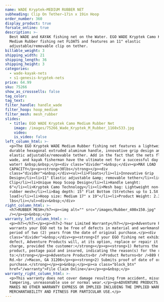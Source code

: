 ```yaml
---
name: WADE Kryptek—MEDIUM RUBBER NET
subheading: Clip On Tether—17in x 19in Hoop
order_number: 360
display_product: true
forsale_online: true
description: >-
  Best WADE and KAYAK fishing net on the Water. EGO WADE Kryptek Camo Kayak
  Medium Rubber fishing net FLOATS and features an 11" elastic
  adjustable/removable clip on tether.
billable_weight: 3
shipping_width: 21
shipping_length: 36
shipping_height: 3
categories:
  - wade-kayak-nets
  - s1-genesis-kryptek-nets
price: 64.99
sku: 75266
show_as_crosssells: false
tag_color:
tag_text:
filter_handle: handle_wade
filter_hoop: hoop_medium
filter_mesh: mesh_rubber
slides:
  - title: EGO WADE Kryptek Camo Medium Rubber Net
    image: /images/75266_Wade_Kryptek_M_Rubber_1160x533.jpg
    video:
    is_video: false
left_column_html: >-
  <p>The EGO Kryptek WADE Medium Rubber fishing net features a lightweight and
  durable hexagonal extruded aluminum handle, innovative grip design and an 11"
  elastic adjustable/removable tether. Add in the fact that the nets float,
  wade, and kayak fisherman have the ultimate net for a successful day on the
  water! &nbsp;&nbsp;</p><div class="divider">&nbsp;</div><p>MAX LOAD
  CAPACITY</p><p><strong>30lbs</strong></p><div
  class="divider">&nbsp;</div><ul><li>Floats</li><li>Innovative Grip
  Design</li><li>11" Elastic adjustable &amp; removable tether</li><li>Aluminum
  Clip</li><li>Unique Hoop Scoop Design</li><li>Handle Lenght:
  6"</li><li>Kryptek Camo Technology</li><li>Mesh bag: Lightweight non-tangle
  rubber mesh</li><li>Bag depth: 15" Flat Bottom (Stretches up to 1.5X with
  load)</li><li>Hoop size: Medium 17" x 19"</li><li>Product Weight: 2.3
  lbs</li></ul><div>&nbsp;</div>
right_column_html: >-
  <h7>RUBBER MESH</h7><p><img alt="" src="/images/Rubber_400x150.jpg"
  /></p><p>&nbsp;</p>
warranty_left_column_html: >-
  <p><h7></h7></p><p><h7>2-Year Limited Warranty</h7></p><p>Adventure Products
  warrants your EGO net to be free of defects in material and workmanship for a
  period of two (2) years from the date of original purchase.</p><div
  class="divider">&nbsp;</div><p><strong>If your EGO fishing net exhibits such a
  defect, Adventure Products will, at its option, replace or repair it without
  charge, provided the customer:</strong></p><p><strong>1) Returns the defective
  product, postage paid and insured, indicating the reason(s) for the return
  to:</strong></p><p>Adventure Products<br />Product Returns<br />889 Guy Paine
  Rd.<br />Macon, GA 31206</p><p><strong>2) Submits proof of date of original
  purchase.</strong></p><p>&nbsp;</p><p><a class="block_btn"
  href="/warranty">File Claim Online</a></p><p>&nbsp;</p>
warranty_right_column_html: >-
  <p>This warranty does not cover damage resulting from accident, misuse, abuse,
  tampering, unreasonable use or normal wear.</p><p>ADVENTURE PRODUCTS, INC.
  MAKES NO OTHER WARRANTY EXPRESS OR IMPLIED INCLUDING THE IMPLIED WARRANTIES OF
  MERCHANTABILITY AND FITNESS FOR PARTICULAR USE.</p>
---
```

